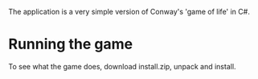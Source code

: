 The application is a very simple version of Conway's 'game of life' in C#.

# Running the game
To see what the game does, download install.zip, unpack and install. 

